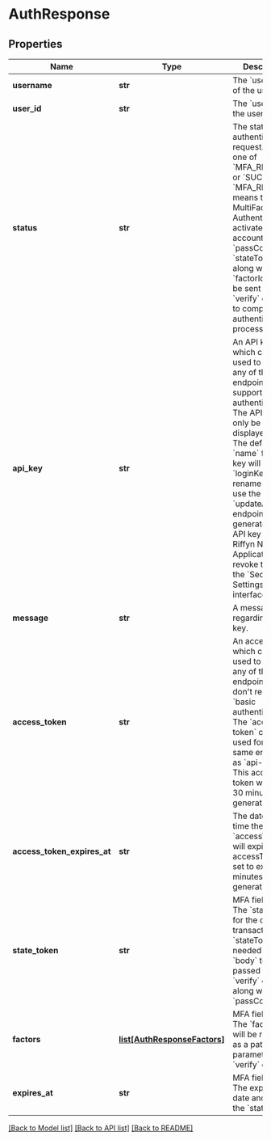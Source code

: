 # AuthResponse

## Properties
Name | Type | Description | Notes
------------ | ------------- | ------------- | -------------
**username** | **str** | The &#x60;username&#x60; of the user. | [optional] 
**user_id** | **str** | The &#x60;userId&#x60; of the user. | [optional] 
**status** | **str** | The status of the authentication request. Will be one of &#x60;MFA_REQUIRED&#x60; or &#x60;SUCCESS&#x60;. &#x60;MFA_REQUIRED&#x60; means that MultiFactor Authentication is activated for the account. A &#x60;passCode&#x60; and &#x60;stateToken&#x60; along with a &#x60;factorId&#x60; must be sent via the &#x60;verify&#x60; endpoint to complete the authentication process. | [optional] 
**api_key** | **str** | An API key, which can be used to access any of the endpoints that support apiKey authentication. The API key will only be displayed once. The default &#x60;name&#x60; for this key will be &#x60;loginKey&#x60;. To rename the key use the &#x60;updateApiKey&#x60; endpoint. To generate a new API key go to Riffyn Nexus Application and revoke the key in the &#x60;Security Settings&#x60; interface. | [optional] 
**message** | **str** | A message regarding the API key. | [optional] 
**access_token** | **str** | An access token, which can be used to access any of the endpoints that don&#x27;t require &#x60;basic authentication&#x60;. The &#x60;access-token&#x60; can be used for the same endpoints as &#x60;api-key&#x60;. This access token will expire 30 minutes from generation. | [optional] 
**access_token_expires_at** | **str** | The date and time the &#x60;accessToken&#x60; will expire. The accessToken is set to expire 30 minutes from generation. | [optional] 
**state_token** | **str** | MFA field only: The &#x60;stateToken&#x60; for the current transaction. The &#x60;stateToken&#x60; is needed for the &#x60;body&#x60; to be passed to &#x60;verify&#x60; endpoint along with the &#x60;passCode&#x60;. | [optional] 
**factors** | [**list[AuthResponseFactors]**](AuthResponseFactors.md) | MFA field only: The &#x60;factorId&#x60; will be required as a path parameter for the &#x60;verify&#x60; endpoint. | [optional] 
**expires_at** | **str** | MFA field only: The expiration date and time for the &#x60;stateToken&#x60;. | [optional] 

[[Back to Model list]](../README.md#documentation-for-models) [[Back to API list]](../README.md#documentation-for-api-endpoints) [[Back to README]](../README.md)

